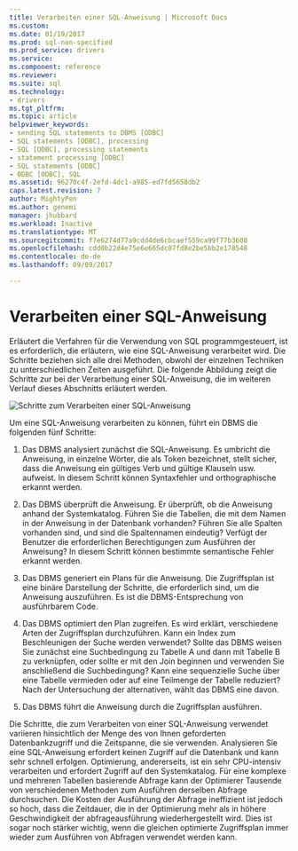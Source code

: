 ```yaml
---
title: Verarbeiten einer SQL-Anweisung | Microsoft Docs
ms.custom: 
ms.date: 01/19/2017
ms.prod: sql-non-specified
ms.prod_service: drivers
ms.service: 
ms.component: reference
ms.reviewer: 
ms.suite: sql
ms.technology:
- drivers
ms.tgt_pltfrm: 
ms.topic: article
helpviewer_keywords:
- sending SQL statements to DBMS [ODBC]
- SQL statements [ODBC], processing
- SQL [ODBC], processing statements
- statement processing [ODBC]
- SQL statements [ODBC]
- ODBC [ODBC], SQL
ms.assetid: 96270c4f-2efd-4dc1-a985-ed7fd5658db2
caps.latest.revision: 7
author: MightyPen
ms.author: genemi
manager: jhubbard
ms.workload: Inactive
ms.translationtype: MT
ms.sourcegitcommit: f7e6274d77a9cdd4de6cbcaef559ca99f77b3608
ms.openlocfilehash: cdd0b22d4e75e6e665dc07fd8e2be5bb2e178548
ms.contentlocale: de-de
ms.lasthandoff: 09/09/2017

---
```

# <a name="processing-a-sql-statement"></a>Verarbeiten einer SQL-Anweisung
Erläutert die Verfahren für die Verwendung von SQL programmgesteuert, ist es erforderlich, die erläutern, wie eine SQL-Anweisung verarbeitet wird. Die Schritte beziehen sich alle drei Methoden, obwohl der einzelnen Techniken zu unterschiedlichen Zeiten ausgeführt. Die folgende Abbildung zeigt die Schritte zur bei der Verarbeitung einer SQL-Anweisung, die im weiteren Verlauf dieses Abschnitts erläutert werden.  
  
 ![Schritte zum Verarbeiten einer SQL-Anweisung](../../odbc/reference/media/pr01.gif "pr01")  
  
 Um eine SQL-Anweisung verarbeiten zu können, führt ein DBMS die folgenden fünf Schritte:  
  
1.  Das DBMS analysiert zunächst die SQL-Anweisung. Es umbricht die Anweisung, in einzelne Wörter, die als Token bezeichnet, stellt sicher, dass die Anweisung ein gültiges Verb und gültige Klauseln usw. aufweist. In diesem Schritt können Syntaxfehler und orthographische erkannt werden.  
  
2.  Das DBMS überprüft die Anweisung. Er überprüft, ob die Anweisung anhand der Systemkatalog. Führen Sie die Tabellen, die mit dem Namen in der Anweisung in der Datenbank vorhanden? Führen Sie alle Spalten vorhanden sind, und sind die Spaltennamen eindeutig? Verfügt der Benutzer die erforderlichen Berechtigungen zum Ausführen der Anweisung? In diesem Schritt können bestimmte semantische Fehler erkannt werden.  
  
3.  Das DBMS generiert ein Plans für die Anweisung. Die Zugriffsplan ist eine binäre Darstellung der Schritte, die erforderlich sind, um die Anweisung auszuführen. Es ist die DBMS-Entsprechung von ausführbarem Code.  
  
4.  Das DBMS optimiert den Plan zugreifen. Es wird erklärt, verschiedene Arten der Zugriffsplan durchzuführen. Kann ein Index zum Beschleunigen der Suche werden verwendet? Sollte das DBMS weisen Sie zunächst eine Suchbedingung zu Tabelle A und dann mit Tabelle B zu verknüpfen, oder sollte er mit den Join beginnen und verwenden Sie anschließend die Suchbedingung? Kann eine sequenzielle Suche über eine Tabelle vermieden oder auf eine Teilmenge der Tabelle reduziert? Nach der Untersuchung der alternativen, wählt das DBMS eine davon.  
  
5.  Das DBMS führt die Anweisung durch die Zugriffsplan ausführen.  
  
 Die Schritte, die zum Verarbeiten von einer SQL-Anweisung verwendet variieren hinsichtlich der Menge des von Ihnen geforderten Datenbankzugriff und die Zeitspanne, die sie verwenden. Analysieren Sie eine SQL-Anweisung erfordert keinen Zugriff auf die Datenbank und kann sehr schnell erfolgen. Optimierung, andererseits, ist ein sehr CPU-intensiv verarbeiten und erfordert Zugriff auf den Systemkatalog. Für eine komplexe und mehreren Tabellen basierende Abfrage kann der Optimierer Tausende von verschiedenen Methoden zum Ausführen derselben Abfrage durchsuchen. Die Kosten der Ausführung der Abfrage ineffizient ist jedoch so hoch, dass die Zeitdauer, die in der Optimierung mehr als in höhere Geschwindigkeit der abfrageausführung wiederhergestellt wird. Dies ist sogar noch stärker wichtig, wenn die gleichen optimierte Zugriffsplan immer wieder zum Ausführen von Abfragen verwendet werden kann.

